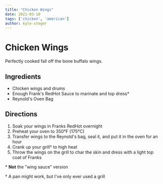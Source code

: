 ```yaml
---
title: "Chicken Wings"
date: 2021-03-10
tags: ['chicken', 'american']
author: kyle-steger
---
```


# Chicken Wings

Perfectly cooked fall off the bone buffalo wings.

## Ingredients

- Chicken wings and drums
- Enough Frank's RedHot Sauce to marinate and top dress*
- Reynold's Oven Bag

## Directions

1. Soak your wings in Franks RedHot overnight
2. Preheat your oven to 350°F (175°C)
3. Transfer wings to the Reynold's bag, seal it, and put it in the oven for an hour
4. Crank up your grill† to high heat
5. Throw the wings on the grill to char the skin and dress with a light top coat of Franks

\* **Not** the "wing sauce" version

† A pan might work, but I've only ever used a grill
